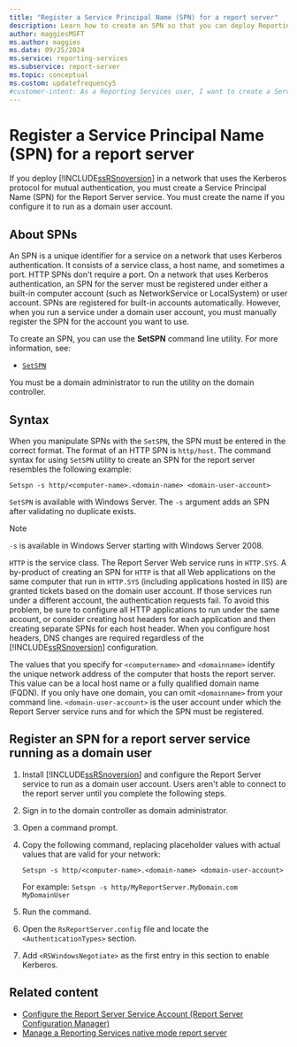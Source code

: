 ```yaml
---
title: "Register a Service Principal Name (SPN) for a report server"
description: Learn how to create an SPN so that you can deploy Reporting Services in a network that uses the Kerberos protocol for mutual authentication.
author: maggiesMSFT
ms.author: maggies
ms.date: 09/25/2024
ms.service: reporting-services
ms.subservice: report-server
ms.topic: conceptual
ms.custom: updatefrequency5
#customer-intent: As a Reporting Services user, I want to create a Service Principal Name so that I can deploy Reporting Services in a network that uses the Kerberos protocol for mutual authentication.
---
```

# Register a Service Principal Name (SPN) for a report server

If you deploy [!INCLUDE[ssRSnoversion](../../includes/ssrsnoversion-md.md)] in a network that uses the Kerberos protocol for mutual authentication, you must create a Service Principal Name (SPN) for the Report Server service. You must create the name if you configure it to run as a domain user account.

## About SPNs

An SPN is a unique identifier for a service on a network that uses Kerberos authentication. It consists of a service class, a host name, and sometimes a port. HTTP SPNs don't require a port. On a network that uses Kerberos authentication, an SPN for the server must be registered under either a built-in computer account (such as NetworkService or LocalSystem) or user account. SPNs are registered for built-in accounts automatically. However, when you run a service under a domain user account, you must manually register the SPN for the account you want to use.

To create an SPN, you can use the **SetSPN** command line utility. For more information, see:

- [`SetSPN`](/previous-versions/windows/it-pro/windows-server-2012-R2-and-2012/cc731241(v=ws.11))

You must be a domain administrator to run the utility on the domain controller.

## Syntax

When you manipulate SPNs with the `SetSPN`, the SPN must be entered in the correct format. The format of an HTTP SPN is `http/host`. The command syntax for using `SetSPN` utility to create an SPN for the report server resembles the following example:

```
Setspn -s http/<computer-name>.<domain-name> <domain-user-account>
```

`SetSPN` is available with Windows Server. The `-s` argument adds an SPN after validating no duplicate exists.

> [!NOTE]
> `-s` is available in Windows Server starting with Windows Server 2008.

`HTTP` is the service class. The Report Server Web service runs in `HTTP.SYS`. A by-product of creating an SPN for `HTTP` is that all Web applications on the same computer that run in `HTTP.SYS` (including applications hosted in IIS) are granted tickets based on the domain user account. If those services run under a different account, the authentication requests fail. To avoid this problem, be sure to configure all HTTP applications to run under the same account, or consider creating host headers for each application and then creating separate SPNs for each host header. When you configure host headers, DNS changes are required regardless of the [!INCLUDE[ssRSnoversion](../../includes/ssrsnoversion-md.md)] configuration.

The values that you specify for `<computername>` and `<domainname>` identify the unique network address of the computer that hosts the report server. This value can be a local host name or a fully qualified domain name (FQDN). If you only have one domain, you can omit `<domainname>` from your command line. `<domain-user-account>` is the user account under which the Report Server service runs and for which the SPN must be registered.

## Register an SPN for a report server service running as a domain user

1. Install [!INCLUDE[ssRSnoversion](../../includes/ssrsnoversion-md.md)] and configure the Report Server service to run as a domain user account. Users aren't able to connect to the report server until you complete the following steps.

1. Sign in to the domain controller as domain administrator.

1. Open a command prompt.

1. Copy the following command, replacing placeholder values with actual values that are valid for your network:

    ```
    Setspn -s http/<computer-name>.<domain-name> <domain-user-account>
    ```

    For example: `Setspn -s http/MyReportServer.MyDomain.com MyDomainUser`

1. Run the command.

1. Open the `RsReportServer.config` file and locate the `<AuthenticationTypes>` section.

1. Add `<RSWindowsNegotiate>` as the first entry in this section to enable Kerberos.

## Related content

- [Configure the Report Server Service Account (Report Server Configuration Manager)](../install-windows/configure-the-report-server-service-account-ssrs-configuration-manager.md)
- [Manage a Reporting Services native mode report server](../../reporting-services/report-server/manage-a-reporting-services-native-mode-report-server.md)
